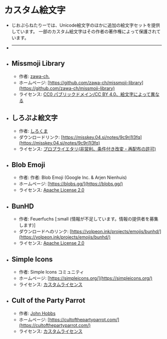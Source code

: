 # カスタム絵文字
- じおぷらねたりーでは、Unicode絵文字のほかに追加の絵文字セットを提供しています。
  一部のカスタム絵文字はその作者の著作権によって保護されています。
- ***
- ## Missmoji Library
	- 作者: [zawa-ch.](https://geoplanetary.net/@stellar_ch)
	- ホームページ: [https://github.com/zawa-ch/missmoji-library](https://github.com/zawa-ch/missmoji-library)
	- ライセンス: [CC0 パブリックドメイン/CC BY 4.0、絵文字によって異なる](https://github.com/zawa-ch/missmoji-library/blob/main/LICENSE)
- ## しろぷよ絵文字
	- 作者: [しろくま](https://misskey.04.si/@Yakiniku)
	- ダウンロードリンク: [https://misskey.04.si/notes/9c9rj1l3fq](https://misskey.04.si/notes/9c9rj1l3fq)
	- ライセンス: [プロプライエタリ(非営利、条件付き改変・再配布の許可)](https://misskey.04.si/@Yakiniku/pages/Shiropuyo_kiyaku)
- ## Blob Emoji
	- 作者: 作者: Blob Emoji (Google Inc. & Arjen Nienhuis)
	- ホームページ: [https://blobs.gg/](https://blobs.gg/)
	- ライセンス: [Apache License 2.0](https://www.apache.org/licenses/LICENSE-2.0.html)
- ## BunHD
	- 作者: Feuerfuchs
	  [:small (情報が不足しています。情報の提供者を募集します)]
	- ダウンロードへのリンク: [https://volpeon.ink/projects/emojis/bunhd/](https://volpeon.ink/projects/emojis/bunhd/)
	- ライセンス: [Apache License 2.0](https://www.apache.org/licenses/LICENSE-2.0.html)
- ## Simple Icons
	- 作者: Simple Icons コミュニティ
	- ホームページ: [https://simpleicons.org/](https://simpleicons.org/)
	- ライセンス: [カスタムライセンス](https://github.com/simple-icons/simple-icons/blob/master/DISCLAIMER.md)
- ## Cult of the Party Parrot
	- 作者: [John Hobbs](https://github.com/jmhobbs)
	- ホームページ: [https://cultofthepartyparrot.com/](https://cultofthepartyparrot.com/)
	- ライセンス: [カスタムライセンス](https://github.com/jmhobbs/cultofthepartyparrot.com/blob/main/LICENSE)